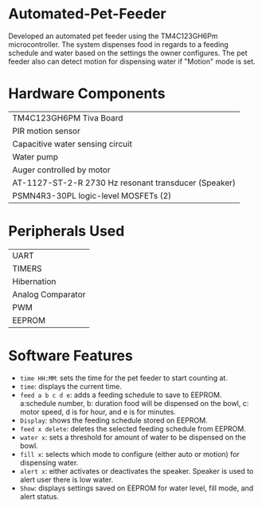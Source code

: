 # Automated-Pet-Feeder
Developed an automated pet feeder using the TM4C123GH6Pm microcontroller. The system dispenses food in regards to a feeding schedule and water based on the settings the owner configures. The pet feeder also can detect motion for dispensing water if "Motion" mode is set.

# Hardware Components
|                                                    |
|----------------------------------------------------|
|TM4C123GH6PM Tiva Board|
|PIR motion sensor|
|Capacitive water sensing circuit|
|Water pump|
|Auger controlled by motor|
|AT-1127-ST-2-R 2730 Hz resonant transducer (Speaker)|
|PSMN4R3-30PL logic-level MOSFETs (2)|

# Peripherals Used
|                   |
|-------------------|
| UART |
| TIMERS |
| Hibernation |
| Analog Comparator |
| PWM |
| EEPROM |

# Software Features
* `time HH:MM`: sets the time for the pet feeder to start counting at.
* `time`: displays the current time.
* `feed a b c d e`: adds a feeding schedule to save to EEPROM. a:schedule number, b: duration food will be dispensed on the bowl, c: motor speed, d is for hour, and e is for minutes.
* `Display`: shows the feeding schedule stored on EEPROM.
* `feed x delete`: deletes the selected feeding schedule from EEPROM.
* `water x`: sets a threshold for amount of water to be dispensed on the bowl.
* `fill x`: selects which mode to configure (either auto or motion) for dispensing water.
* `alert x`: either activates or deactivates the speaker. Speaker is used to alert user there is low water.
* `Show`: displays settings saved on EEPROM for water level, fill mode, and alert status.  
